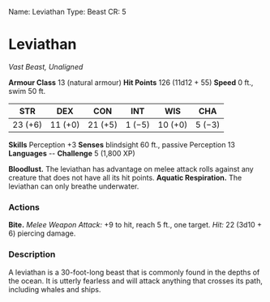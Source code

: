 Name: Leviathan
Type: Beast
CR: 5

# Leviathan
_Vast Beast, Unaligned_

**Armour Class** 13 (natural armour)
**Hit Points** 126 (11d12 + 55)
**Speed** 0 ft., swim 50 ft.

| STR     | DEX     | CON     | INT     | WIS     | CHA     |
|---------|---------|---------|---------|---------|---------|
| 23 (+6) | 11 (+0) | 21 (+5) | 1 (−5)  | 10 (+0) | 5 (−3)  |  

**Skills** Perception +3
**Senses** blindsight 60 ft., passive Perception 13
**Languages** --
**Challenge** 5 (1,800 XP)

**Bloodlust.** The leviathan has advantage on melee attack rolls against any creature that does not have all its hit points.
**Aquatic Respiration.** The leviathan can only breathe underwater.

### Actions
**Bite.** _Melee Weapon Attack:_ +9 to hit, reach 5 ft., one target. _Hit:_ 22 (3d10 + 6) piercing damage.

### Description
A leviathan is a 30-foot-long beast that is commonly found in the depths of the ocean. It is utterly fearless and will attack anything that crosses its path, including whales and ships.